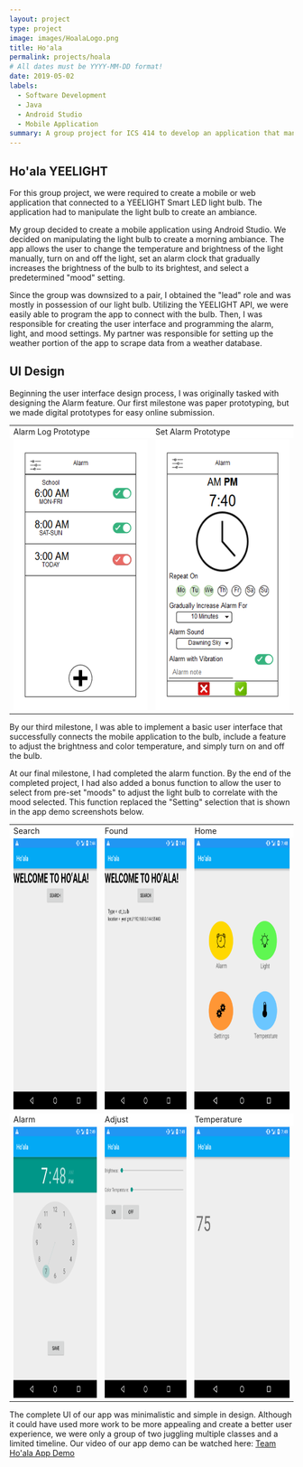 ```yaml
---
layout: project
type: project
image: images/HoalaLogo.png
title: Ho'ala
permalink: projects/hoala
# All dates must be YYYY-MM-DD format!
date: 2019-05-02
labels:
  - Software Development
  - Java
  - Android Studio
  - Mobile Application
summary: A group project for ICS 414 to develop an application that manipulates a YEELIGHT Smart LED WiFi light bulb.
---
```


## Ho'ala YEELIGHT
For this group project, we were required to create a mobile or web application that connected to a YEELIGHT Smart LED light bulb. The application had to manipulate the light bulb to create an ambiance.

My group decided to create a mobile application using Android Studio. We decided on manipulating the light bulb to create a morning ambiance. The app allows the user to change the temperature and brightness of the light manually, turn on and off the light, set an alarm clock that gradually increases the brightness of the bulb to its brightest, and select a predetermined "mood" setting.

Since the group was downsized to a pair, I obtained the "lead" role and was mostly in possession of our light bulb. Utilizing the YEELIGHT API, we were easily able to program the app to connect with the bulb. Then, I was responsible for creating the user interface and programming the alarm, light, and mood settings. My partner was responsible for setting up the weather portion of the app to scrape data from a weather database.

## UI Design
Beginning the user interface design process, I was originally tasked with designing the Alarm feature. Our first milestone was paper prototyping, but we made digital prototypes for easy online submission.

<table style="margin-left:auto;margin-right:auto,border:1px">
  <tr style="background-color:white">
    <td>Alarm Log Prototype</td>
    <td>Set Alarm Prototype</td>
  </tr>
  <tr>
    <td><img src="../images/PaperPrototypeAlarmLog.png" width=270 height=480></td>
    <td><img src="../images/PaperPrototypeSetAlarm2.png" width=270 height=480></td>
  </tr>
 </table>

By our third milestone, I was able to implement a basic user interface that successfully connects the mobile application to the bulb, include a feature to adjust the brightness and color temperature, and simply turn on and off the bulb.

At our final milestone, I had completed the alarm function. By the end of the completed project, I had also added a bonus function to allow the user to select from pre-set "moods" to adjust the light bulb to correlate with the mood selected. This function replaced the "Setting" selection that is shown in the app demo screenshots below.

<table style="margin-left:auto;margin-right:auto">
  <tr style="background-color:white">
    <td>Search</td>
    <td>Found</td>
    <td>Home</td>
  </tr>
  <tr>
    <td><img src="../images/HoalaSearch.png" width=270 height=480></td>
    <td><img src="../images/HoalaFound.png" width=270 height=480></td>
    <td><img src="../images/HoalaHome.png" width=270 height=480></td>
  </tr>
  <tr style="background-color:white">
    <td>Alarm</td>
    <td>Adjust</td>
    <td>Temperature</td>
  </tr>
  <tr>
    <td><img src="../images/HoalaAlarm.png" width=270 height=480></td>
    <td><img src="../images/HoalaChange.png" width=270 height=480></td>
    <td><img src="../images/HoalaTemp.png" width=270 height=480></td>
  </tr>
 </table>

The complete UI of our app was minimalistic and simple in design. Although it could have used more work to be more appealing and create a better user experience, we were only a group of two juggling multiple classes and a limited timeline. Our video of our app demo can be watched here: <a href="https://youtu.be/Kjq8xNxlP4o">Team Ho'ala App Demo</a>
